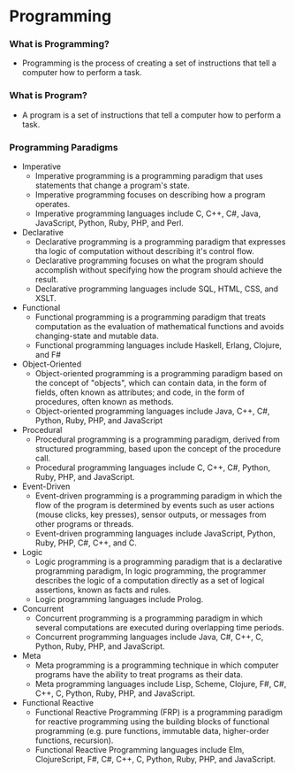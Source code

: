 # Programming

### What is Programming?
- Programming is the process of creating a set of instructions that tell a computer how to perform a task.
### What is Program?
- A program is a set of instructions that tell a computer how to perform a task.
### Programming Paradigms
- Imperative
  - Imperative programming is a programming paradigm that uses statements that change a program's state.
  - Imperative programming focuses on describing how a program operates.
  - Imperative programming languages include C, C++, C#, Java, JavaScript, Python, Ruby, PHP, and Perl.
- Declarative
  - Declarative programming is a programming paradigm that expresses tha logic of computation without describing it's control flow.
  - Declarative programming focuses on what the program should accomplish without specifying how the program should achieve the result.
  - Declarative programming languages include SQL, HTML, CSS, and XSLT.
- Functional
  - Functional programming is a programming paradigm that treats computation as the evaluation of mathematical functions and avoids changing-state and mutable data.
  - Functional programming languages include Haskell, Erlang, Clojure, and F#
- Object-Oriented
  - Object-oriented programming is a programming paradigm based on the concept of "objects", which can contain data, in the form of fields, often known as attributes; and code, in the form of procedures, often known as methods.
  - Object-oriented programming languages include Java, C++, C#, Python, Ruby, PHP, and JavaScript
- Procedural
  - Procedural programming is a programming paradigm, derived from structured programming, based upon the concept of the procedure call.
  - Procedural programming languages include C, C++, C#, Python, Ruby, PHP, and JavaScript.
- Event-Driven
  - Event-driven programming is a programming paradigm in which the flow of the program is determined by events such as user actions (mouse clicks, key presses), sensor outputs, or messages from other programs or threads.
  - Event-driven programming languages include JavaScript, Python, Ruby, PHP, C#, C++, and C.
- Logic
  - Logic programming is a programming paradigm that is a declarative programming paradigm, In logic programming, the programmer describes the logic of a computation directly as a set of logical assertions, known as facts and rules.
  - Logic programming languages include Prolog.
- Concurrent
  - Concurrent programming is a programming paradigm in which several computations are executed during overlapping time periods.
  - Concurrent programming languages include Java, C#, C++, C, Python, Ruby, PHP, and JavaScript.
- Meta
  - Meta programming is a programming technique in which computer programs have the ability to treat programs as their data.
  - Meta programming languages include Lisp, Scheme, Clojure, F#, C#, C++, C, Python, Ruby, PHP, and JavaScript.
- Functional Reactive
  - Functional Reactive Programming (FRP) is a programming paradigm for reactive programming using the building blocks of functional programming (e.g. pure functions, immutable data, higher-order functions, recursion).
  - Functional Reactive Programming languages include Elm, ClojureScript, F#, C#, C++, C, Python, Ruby, PHP, and JavaScript.